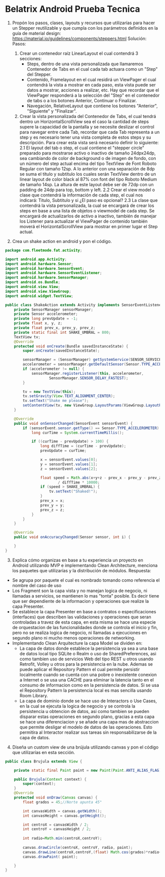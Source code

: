# Belatrix Android Prueba Tecnica 
1. Propón los pasos, clases, layouts y recursos que utilizarías para hacer un Stepper reutilizable y que cumpla con los parámetros definidos en la guía de material design:
https://material.io/guidelines/components/steppers.html
Solución:
Pasos:
    1.	Crear un contenedor raíz LinearLayout el cual contendrá 3 secciones:
        * Steps, dentro de una vista personalizada que llamaremos Contenedor de Tabs en el cual cada tab actuara como un "Step" del Stepper.
        * Contenido, Framelayout en el cual residirá un ViewPager el cual contendrá la vista a mostrar en cada paso, esta vista puede ser datos a mostrar, acciones a realizar, etc. Hay que recordar que el ViewPager responderá a la selección del "Step" en el contenedor de tabs o a los botones Anterior, Continuar o Finalizar.
        * Navegación, RelativeLayout que contiene los botones "Anterior", "Siguiente" y "Finalizar".
    2.	Crear la vista personalizada del Contenedor de Tabs, el cual tendrá dentro un HorizontalScrollView sea el caso la cantidad de steps supere la capacidad de la pantalla y se necesite deslizar el control para navegar entre cada Tab, recordar que cada Tab representa a un step y es necesario tener una vista completa de estos steps y su descripción. Para crear esta vista será necesario definir lo siguiente:
    2.1 El layout del tab o step, el cual contiene el "stepper circle" preparado para mostrarse activo o inactivo de tamaño 24dpx24dp, sea cambiando de color de background o de imagen de fondo, con un número del step actual encima del tipo TextView de Font Roboto Regular con tamaño 12sp. A lo anterior con una separación de 8dp se suma el título y subtitulo los cuales serán TextView dentro de un linear layout de color black al 87% con font del tipo Roboto Medium de tamaño 14sp. La altura de este layout debe ser de 72dp con un padding de 24dp para top, bottom y left.
    2.2 Crear el view model o clase que contendrá la información de cada step, el cual nos indicará: Titulo, Subtitulo y si ¿El paso es opcional?
    2.3 La clase que contendrá la vista personalizada, la cual se encargará de crear los steps en base a una lista de objetos o viewmodel de cada step. Se encargará de actualizarlos de activo a inactivo, también de manejar los Listener para actualizar el ViewPager de contenido también moverá el HorizontalScrollView para mostrar en primer lugar el Step actual.

2. Crea un shake action en android y pon el código.
```java
package com.fleetmode.fat.activity;

import android.app.Activity;
import android.hardware.Sensor;
import android.hardware.SensorEvent;
import android.hardware.SensorEventListener;
import android.hardware.SensorManager;
import android.os.Bundle;
import android.view.View;
import android.view.ViewGroup;
import android.widget.TextView;

public class ShakeAction extends Activity implements SensorEventListener {
    private SensorManager sensorManager;
    private Sensor accelerometer;
    private long prevUpdate = -1;
    private float x, y, z;
    private float prev_x, prev_y, prev_z;
    private static final int SHAKE_UMBRAL = 800;
    TextView tv;
    @Override
    protected void onCreate(Bundle savedInstanceState) {
        super.onCreate(savedInstanceState);

        sensorManager = (SensorManager) getSystemService(SENSOR_SERVICE);
        accelerometer = sensorManager.getDefaultSensor(Sensor.TYPE_ACCELEROMETER);
        if (accelerometer != null) {
            sensorManager.registerListener(this, accelerometer,
                    SensorManager.SENSOR_DELAY_FASTEST);
        }

        tv = new TextView(this);
        tv.setGravity(View.TEXT_ALIGNMENT_CENTER);
        tv.setText("Shake me please");
        setContentView(tv, new ViewGroup.LayoutParams(ViewGroup.LayoutParams.MATCH_PARENT, ViewGroup.LayoutParams.MATCH_PARENT));
    }

    @Override
    public void onSensorChanged(SensorEvent sensorEvent) {
        if (sensorEvent.sensor.getType() == Sensor.TYPE_ACCELEROMETER) {
            long curTime = System.currentTimeMillis();

            if ((curTime - prevUpdate) > 100) {
                long diffTime = (curTime - prevUpdate);
                prevUpdate = curTime;

                x = sensorEvent.values[0];
                y = sensorEvent.values[1];
                z = sensorEvent.values[2];

                float speed = Math.abs(x+y+z - prev_x - prev_y - prev_z)
                        / diffTime * 10000;
                if (speed > SHAKE_UMBRAL) {
                    tv.setText("Shaked!");
                }
                prev_x = x;
                prev_y = y;
                prev_z = z;
            }
        }
    }

    @Override
    public void onAccuracyChanged(Sensor sensor, int i) {

    }
}

```

 
3. Explica cómo organizas en base a tu experiencia un proyecto en Android utilizando MVP e implementando Clean Architecture, menciona los paquetes que utilizarías y la distribución de módulos.
Respuesta:
* Se agrupa por paquete el cual es nombrado tomando como referencia el nombre del caso de uso 
* Los Fragment son la capa vista y no manejan logica de negocio, ni llamadas a servicios, se mantienen lo mas "tonta" posible. Es decir tiene que ser dependiente de la informacion y operaciones que realize la capa Presenter.
* Se establece la capa Presenter en base a contratos o especificaciones (interfaces) que describen las validaciones y operaciones que seran controladas a travez de esta capa, en esta misma se hace una especie de orquestacion de las funcionalidades donde se controla el inicio y fin, pero no se realiza logica de negocio, ni llamadas a ejecuciones en segundo plano ni mucho menos operaciones de networking.
* Implementando Clean Arquitecture la capa Model se dividen en:
    * La capa de datos donde establece la persistencia ya sea a una base de datos local tipo SQLite o Realm o uso de SharedPreferences, asi como tambien uso de servicios Web del tipo REST u otros usando Retrofit, Volley u otros para la persistencia en la nube. Ademas se puede aplicar el Repository Pattern el cual permite persistir localmente cuando se cuenta con una pobre o inexistente conexion a Internet o se usa una CACHE para eliminar la latencia tanto en el consumo de informacion como en la persistencia de datos. Si se usa el Repository Pattern la persistencia local es mas sencilla usando Room Library.
    * La capa de dominio donde se hace uso de Interactors o Use Cases, en la cual se ejecuta la logica de negocio y se controla la persistencia u obtencion de datos, asi como tambien se pueden disparar estas operaciones en segundo plano, gracias a esta capa se hace una diferenciacion y se añade una capa mas de abstraccion que permite desligar el modelo de datos de las operaciones. Esto permitira al Interactor realizar sus tareas sin responsabilizarse de la capa de datos.

4. Diseña un custom view de una brújula utilizando canvas y pon el código que utilizarías en esta sección.

```java
public class Brujula extends View {

    private static final Paint paint = new Paint(Paint.ANTI_ALIAS_FLAG);

    public Brujula(Context context) {
        super(context);
    }
    @Override
    protected void onDraw(Canvas canvas) {
        float grados = 45;//Norte apunta 45°

        int canvasWidth = canvas.getWidth();
        int canvasHeight = canvas.getHeight();

        int centroX = canvasWidth / 2;
        int centroY = canvasHeight / 2;
        
        int radio=Math.min(centroX,centroY);
        
        canvas.drawCircle(centroX, centroY, radio, paint);
        canvas.drawLine(centroX,centroY,(float) Math.cos(grados)*radio+centroX,(float) Math.sin(grados)*radio+centroY, paint);
        canvas.drawPaint( paint);

    }
}
```

